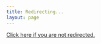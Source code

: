 ```yaml
---
title: Redirecting...
layout: page
---
```

<a href="https://docs.google.com/forms/d/e/1FAIpQLSdlLXXRE3JCQqvBxJwFzXJ14ssN8Nnjm6jBfKWgjmmMnoe0rg/viewform?usp=sf_link">Click here if you are not redirected.</a>
<script>location='https://docs.google.com/forms/d/e/1FAIpQLSdlLXXRE3JCQqvBxJwFzXJ14ssN8Nnjm6jBfKWgjmmMnoe0rg/viewform?usp=sf_link'</script>